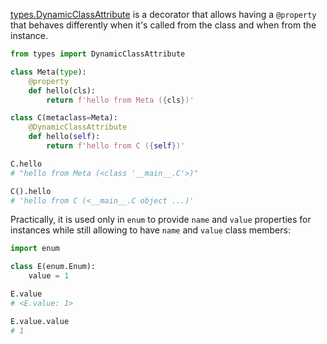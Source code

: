 [types.DynamicClassAttribute](https://docs.python.org/3/library/types.html#types.DynamicClassAttribute) is a decorator that allows having a `@property` that behaves differently when it's called from the class and when from the instance.

```python
from types import DynamicClassAttribute

class Meta(type):
    @property
    def hello(cls):
        return f'hello from Meta ({cls})'

class C(metaclass=Meta):
    @DynamicClassAttribute
    def hello(self):
        return f'hello from C ({self})'

C.hello
# "hello from Meta (<class '__main__.C'>)"

C().hello
# 'hello from C (<__main__.C object ...)'
```

Practically, it is used only in `enum` to provide `name` and `value` properties for instances while still allowing to have `name` and `value` class members:


```python
import enum

class E(enum.Enum):
    value = 1

E.value
# <E.value: 1>

E.value.value
# 1
```
